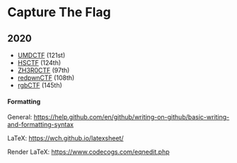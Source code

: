 # Capture The Flag

## 2020
- [UMDCTF](https://github.com/itsecgary/CTFs/tree/master/UMDCTF%202020/) (121st)
- [HSCTF](https://github.com/itsecgary/CTFs/tree/master/HSCTF%202020/) (124th)
- [ZH3R0CTF](https://github.com/itsecgary/CTFs/tree/master/ZH3R0CTF%202020/) (97th)
- [redpwnCTF](https://github.com/itsecgary/CTFs/tree/master/redpwnCTF%202020/) (108th)
- [rgbCTF](https://github.com/itsecgary/CTFs/tree/master/rgbCTF%202020/) (145th)

#### Formatting
General: https://help.github.com/en/github/writing-on-github/basic-writing-and-formatting-syntax

LaTeX: https://wch.github.io/latexsheet/

Render LaTeX: https://www.codecogs.com/eqnedit.php